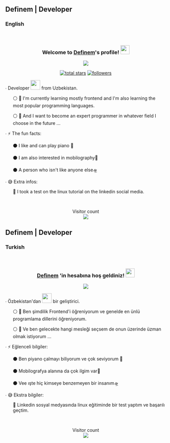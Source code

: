 ## Definem | Developer 

<h3>English</h3>
</br>
<h3 align="center">
  Welcome to <b><a href="https://definem.vercel.app/">Definem</a></b>'s profile!
  <img src="https://media.giphy.com/media/hvRJCLFzcasrR4ia7z/giphy.gif" width="28">
</h3>

<!-- Typing SVG by DenverCoder1 - https://github.com/DenverCoder1/readme-typing-svg -->

<p align="center">
  <a href="https://github.com/DenverCoder1/readme-typing-svg">
    <img src="https://readme-typing-svg.herokuapp.com/?lines=I'm%20a%20Good%20developer;Seeking-knowledge;The%20most%20popular;%20Programming%20languages&center=true&width=440&height=45&color=f75c7e&vCenter=true&size=22"></a>
</p>
  
<p align="center">
  <a href="https://github.com/definem?tab=repositories&sort=stargazers">
    <img alt="total stars" title="Total stars on GitHub" src="https://custom-icon-badges.herokuapp.com/badge/dynamic/json?logo=star&color=pink&labelColor=deeppink&border-radius:30px&label=Stars&style=for-the-badge&query=%24.stars&url=https://api.github-star-counter.workers.dev/user/definem"/></a>
  <a href="https://github.com/definem?tab=followers">
    <img alt="followers" title="Follow me on Github" src="https://custom-icon-badges.herokuapp.com/github/followers/definem?color=aqua&labelColor=deepskyblue&style=for-the-badge&logo=person-add&label=Followers&logoColor=white"/></a>
</p>
  
  
<p align="center">
 
  <p>∙ Developer <img src="https://media.giphy.com/media/WUlplcMpOCEmTGBtBW/giphy.gif" width="30"> from Uzbekistan.</p>
  <ul>
      ⚪ 🍁 I'm currently learning mostly frontend and I'm also learning the most popular programming languages.
  </ul>
  <ul>
      ⚪ 🏅 And I want to become an expert programmer in whatever field I choose in the future ...
  </ul>
      <p>∙ ⚡️ The fun facts: </p>
  <ul>
      ⚫ I like and can play piano 🎹
  </ul>
  <ul>
      ⚫ I am also interested in mobilography🎥
  </ul>
  <ul>
      ⚫ A person who isn't like anyone else🛸
  </ul>
       <p>∙ 😅 Extra infos: </p>
  <ul>
      🎊 I took a test on the linux tutorial on the linkedin social media.
  </ul>
  
</p>

</br>

<!-- <div style="padding-left: 23%;">
    <table>
  <tr>
    <td align="center" width="96">
      <img
        src="https://techstack-generator.vercel.app/js-icon.svg"
        alt="icon"
        width="65"
        height="65"
      />
      <br />
      <p style="color: rgb(227, 227, 44)">Javascript</p>
    </td>
    <td align="center" width="96" style="padding-left: 6%">
      <img
        src="https://user-images.githubusercontent.com/25181517/192108372-f71d70ac-7ae6-4c0d-8395-51d8870c2ef0.png"
        width="48"
        height="48"
        alt="Git"
      />
      <br />
      <br />
      <p style="color: orangered">Git</p>
    </td>
    <td align="center" width="96" style="padding-left: 10%">
      <img
        src="https://user-images.githubusercontent.com/25181517/192108374-8da61ba1-99ec-41d7-80b8-fb2f7c0a4948.png"
        width="48"
        height="48"
        alt="GitHub"
      />
      <br />
      <br />
      <p style="color: black">GitHub</p>
    </td>
    <td align="center" width="96" style="padding-left: 13%">
      <img
        src="https://skillicons.dev/icons?i=html"
        width="48"
        height="48"
        alt="HTML"
      />
      <br />
      <br />
      <p style="color: chocolate">HTML</p>
    </td>
    <td align="center" width="96" style="padding-left: 15%">
      <img
        src="https://skillicons.dev/icons?i=css"
        width="48"
        height="48"
        alt="css"
      />
      <br />
      <br />
      <p style="color: royalblue; align-items: center;">CSS</p>
    </td>
    <td align="center" width="96" style="padding-left: 15%">
      <img
        src="https://skillicons.dev/icons?i=bootstrap"
        width="48"
        height="48"
        alt="bootstrap"
      />
      <br />
      <br />
      <p style="color: blueviolet">Bootstrap</p>
    </td>
  </tr>
</table>

</div> -->


<p align="center"> 
  Visitor count<br>
  <img src="https://profile-counter.glitch.me/definem/count.svg"/>
</p>

## Definem | Developer 

<h3>Turkish</h3>
</br>
<h3 align="center">
  <a href="https://definem.vercel.app/">Definem</a> <b>'in hesabına</b> hoş geldiniz!
  <img src="https://media.giphy.com/media/hvRJCLFzcasrR4ia7z/giphy.gif" width="28">
</h3>

<!-- Typing SVG by DenverCoder1 - https://github.com/DenverCoder1/readme-typing-svg -->
<p align="center">
  <a href="https://github.com/DenverCoder1/readme-typing-svg">
    <img src="https://readme-typing-svg.herokuapp.com/?lines=İyi%20bir%20geliştiriciyim;En%20ünlü%20ve%20popüler;%20Programlama%20dillerinin;%20öğrencisiyim&center=true&width=440&height=45&color=f75c7e&vCenter=true&size=22"></a>
</p>
  
<!-- <p align="center">
  <a href="https://github.com/definem?tab=repositories&sort=stargazers">
    <img alt="total stars" title="Total stars on GitHub" src="https://custom-icon-badges.herokuapp.com/badge/dynamic/json?logo=star&color=pink&labelColor=deeppink&border-radius:10px&label=Stars&style=for-the-badge&query=%24.stars&url=https://api.github-star-counter.workers.dev/user/definem"/></a>
  <a href="https://github.com/definem?tab=followers">
    <img alt="followers" title="Follow me on Github" src="https://custom-icon-badges.herokuapp.com/github/followers/definem?color=aqua&labelColor=deepskyblue&style=for-the-badge&logo=person-add&label=Followers&logoColor=white"/></a>
</p> -->
  
  
<p align="center">
 
  <p>∙ Özbekistan'dan <img src="https://media.giphy.com/media/WUlplcMpOCEmTGBtBW/giphy.gif" width="30"> bir geliştirici.</p>
  <ul>
      ⚪ 🍁 Ben şimdilik Frontend'i öğreniyorum ve genelde en ünlü programlama dillerini öğreniyorum.
  </ul>
  <ul>
      ⚪ 🏅 Ve ben gelecekte hangi mesleği seçsem de onun üzerinde üzman olmak istiyorum ...
  </ul>
      <p>∙ ⚡️ Eğlenceli bilgiler: </p>
  <ul>
      ⚫ Ben piyano çalmayı biliyorum ve çok seviyorum 🎹
  </ul>
  <ul>
      ⚫ Mobilografya alanına da çok ilgim var🎥
  </ul>
  <ul>
      ⚫ Vee ışte hiç kimseye benzemeyen bir insanım🛸
  </ul>
       <p>∙ 😅 Ekstra bilgiler: </p>
  <ul>
      🎊 Linkedin sosyal medyasında linux eğitiminde bir test yaptım ve başarılı geçtim.
  </ul>

</p>

</br>

<p align="center"> 
  Visitor count<br>
  <img src="https://profile-counter.glitch.me/definem/count.svg"/>
</p>
